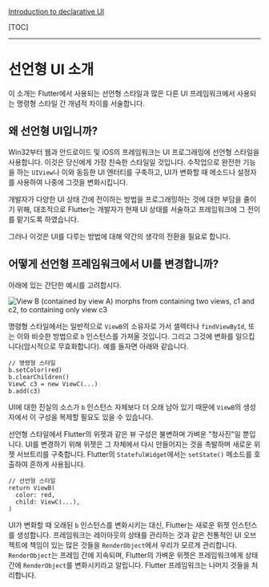 [Introduction to declarative UI](https://flutter.io/docs/get-started/flutter-for/declarative)

[TOC]

---

# 선언형 UI 소개

이 소개는 Flutter에서 사용되는 선언형 스타일과 많은 다른 UI 프레임워크에서 사용되는 명령형 스타일 간 개념적 차이를 서술합니다.

## 왜 선언형 UI입니까?

Win32부터 웹과 안드로이드 및 iOS의 프레임워크는 UI 프로그래밍에 선언형 스타일을 사용합니다. 이것은 당신에게 가장 친숙한 스타일일 것입니다. 수작업으로 완전한 기능을 하는 `UIView`나 이와 동등한 UI 엔터티를 구축하고, UI가 변화할 때 메소드나 설정자를 사용하여 나중에 그것을 변화시킵니다.

개발자가 다양한 UI 상태 간에 전이하는 방법을 프로그래밍하는 것에 대한 부담을 줄이기 위해, 대조적으로 Flutter는 개발자가 현재 UI 상태를 서술하고 프레임워크에 그 전이를 맡기도록 하였습니다.

그러나 이것은 UI를 다루는 방법에 대해 약간의 생각의 전환을 필요로 합니다.

## 어떻게 선언형 프레임워크에서 UI를 변경합니까?

아래에 있는 간단한 예시를 고려합시다.

![View B (contained by view A) morphs from containing two views, c1 and c2, to containing only view c3](https://flutter.io/images/declarativeUIchanges.png)

명령형 스타일에서는 일반적으로 `ViewB`의 소유자로 가서 셀렉터나 `findViewById`, 또는 이와 비슷한 방법으로 `b` 인스턴스를 가져올 것입니다. 그리고 그것에 변화를 일으킵니다(암시적으로 무효화합니다). 예를 들자면 아래와 같습니다.

```
// 명령형 스타일
b.setColor(red)
b.clearChildren()
ViewC c3 = new ViewC(...)
b.add(c3)
```

UI에 대한 진실의 소스가 `b` 인스턴스 자체보다 더 오래 남아 있기 때문에 `ViewB`의 생성자에서 이 구성을 복제할 필요도 있을 수 있습니다.

선언형 스타일에서 Flutter의 위젯과 같은 뷰 구성은 불변하며 가벼운 "청사진"일 뿐입니다. UI를 변경하기 위해 위젯은 그 자체에서 다시 만들어지는 것을 촉발하며 새로운 위젯 서브트리를 구축합니다. Flutter의 `StatefulWidget`에서는 `setState()` 메소드를 호출하여 흔하게 사용됩니다.

```
// 선언형 스타일
return ViewB(
  color: red,
  child: ViewC(...),
)
```

UI가 변화할 때 오래된 `b` 인스턴스를 변화시키는 대신, Flutter는 새로운 위젯 인스턴스를 생성합니다. 프레임워크는 레이아웃의 상태를 관리하는 것과 같은 전통적인 UI 오브젝트에 책임이 있는 많은 것들을 `RenderObject`에서 우리가 모르게 관리합니다. `RenderObject`는 프레임 간에 지속되며, Flutter의 가벼운 위젯은 프레임워크에게 상태 간에 `RenderObject`를 변화시키라고 알립니다. Flutter 프레임워크는 나머지 것들을 처리합니다.